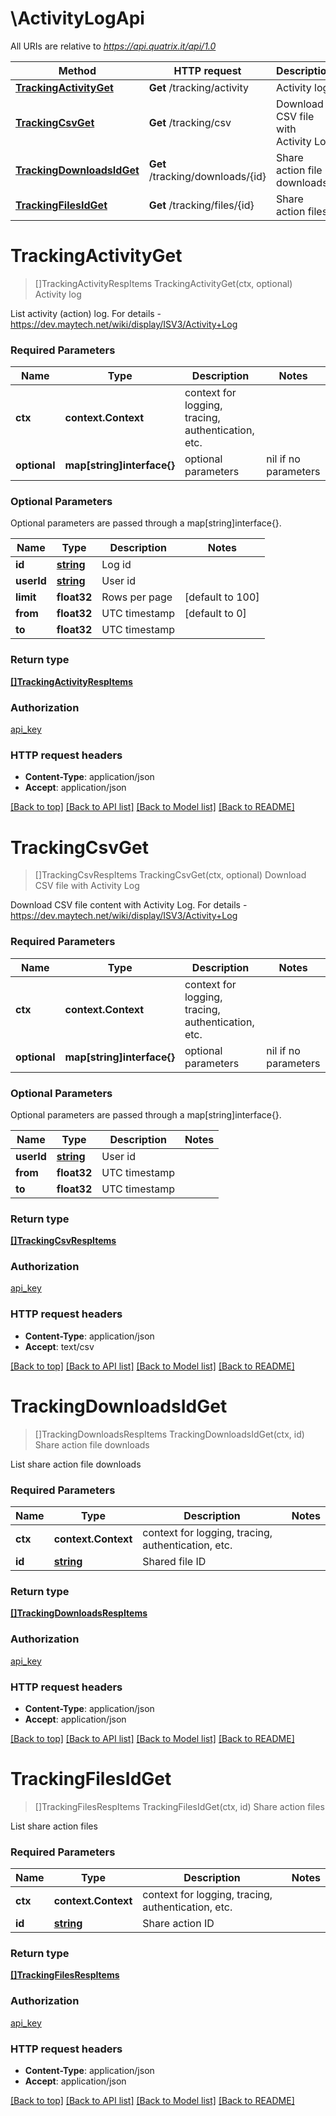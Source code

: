 # \ActivityLogApi

All URIs are relative to *https://api.quatrix.it/api/1.0*

Method | HTTP request | Description
------------- | ------------- | -------------
[**TrackingActivityGet**](ActivityLogApi.md#TrackingActivityGet) | **Get** /tracking/activity | Activity log
[**TrackingCsvGet**](ActivityLogApi.md#TrackingCsvGet) | **Get** /tracking/csv | Download CSV file with Activity Log
[**TrackingDownloadsIdGet**](ActivityLogApi.md#TrackingDownloadsIdGet) | **Get** /tracking/downloads/{id} | Share action file downloads
[**TrackingFilesIdGet**](ActivityLogApi.md#TrackingFilesIdGet) | **Get** /tracking/files/{id} | Share action files


# **TrackingActivityGet**
> []TrackingActivityRespItems TrackingActivityGet(ctx, optional)
Activity log

List activity (action) log. For details - https://dev.maytech.net/wiki/display/ISV3/Activity+Log 

### Required Parameters

Name | Type | Description  | Notes
------------- | ------------- | ------------- | -------------
 **ctx** | **context.Context** | context for logging, tracing, authentication, etc.
 **optional** | **map[string]interface{}** | optional parameters | nil if no parameters

### Optional Parameters
Optional parameters are passed through a map[string]interface{}.

Name | Type | Description  | Notes
------------- | ------------- | ------------- | -------------
 **id** | [**string**](.md)| Log id | 
 **userId** | [**string**](.md)| User id | 
 **limit** | **float32**| Rows per page | [default to 100]
 **from** | **float32**| UTC timestamp | [default to 0]
 **to** | **float32**| UTC timestamp | 

### Return type

[**[]TrackingActivityRespItems**](TrackingActivityRespItems.md)

### Authorization

[api_key](../README.md#api_key)

### HTTP request headers

 - **Content-Type**: application/json
 - **Accept**: application/json

[[Back to top]](#) [[Back to API list]](../README.md#documentation-for-api-endpoints) [[Back to Model list]](../README.md#documentation-for-models) [[Back to README]](../README.md)

# **TrackingCsvGet**
> []TrackingCsvRespItems TrackingCsvGet(ctx, optional)
Download CSV file with Activity Log

Download CSV file content with Activity Log. For details - https://dev.maytech.net/wiki/display/ISV3/Activity+Log 

### Required Parameters

Name | Type | Description  | Notes
------------- | ------------- | ------------- | -------------
 **ctx** | **context.Context** | context for logging, tracing, authentication, etc.
 **optional** | **map[string]interface{}** | optional parameters | nil if no parameters

### Optional Parameters
Optional parameters are passed through a map[string]interface{}.

Name | Type | Description  | Notes
------------- | ------------- | ------------- | -------------
 **userId** | [**string**](.md)| User id | 
 **from** | **float32**| UTC timestamp | 
 **to** | **float32**| UTC timestamp | 

### Return type

[**[]TrackingCsvRespItems**](TrackingCSVRespItems.md)

### Authorization

[api_key](../README.md#api_key)

### HTTP request headers

 - **Content-Type**: application/json
 - **Accept**: text/csv

[[Back to top]](#) [[Back to API list]](../README.md#documentation-for-api-endpoints) [[Back to Model list]](../README.md#documentation-for-models) [[Back to README]](../README.md)

# **TrackingDownloadsIdGet**
> []TrackingDownloadsRespItems TrackingDownloadsIdGet(ctx, id)
Share action file downloads

List share action file downloads 

### Required Parameters

Name | Type | Description  | Notes
------------- | ------------- | ------------- | -------------
 **ctx** | **context.Context** | context for logging, tracing, authentication, etc.
  **id** | [**string**](.md)| Shared file ID | 

### Return type

[**[]TrackingDownloadsRespItems**](TrackingDownloadsRespItems.md)

### Authorization

[api_key](../README.md#api_key)

### HTTP request headers

 - **Content-Type**: application/json
 - **Accept**: application/json

[[Back to top]](#) [[Back to API list]](../README.md#documentation-for-api-endpoints) [[Back to Model list]](../README.md#documentation-for-models) [[Back to README]](../README.md)

# **TrackingFilesIdGet**
> []TrackingFilesRespItems TrackingFilesIdGet(ctx, id)
Share action files

List share action files 

### Required Parameters

Name | Type | Description  | Notes
------------- | ------------- | ------------- | -------------
 **ctx** | **context.Context** | context for logging, tracing, authentication, etc.
  **id** | [**string**](.md)| Share action ID | 

### Return type

[**[]TrackingFilesRespItems**](TrackingFilesRespItems.md)

### Authorization

[api_key](../README.md#api_key)

### HTTP request headers

 - **Content-Type**: application/json
 - **Accept**: application/json

[[Back to top]](#) [[Back to API list]](../README.md#documentation-for-api-endpoints) [[Back to Model list]](../README.md#documentation-for-models) [[Back to README]](../README.md)

